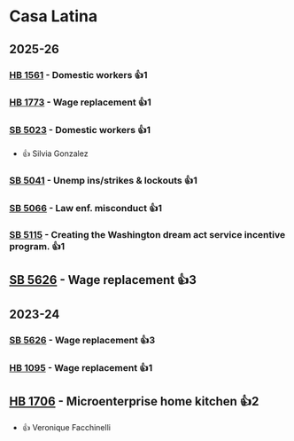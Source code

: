 # Casa Latina
## 2025-26

### [HB 1561](/bill/2025-26/hb/1561/) - Domestic workers 👍1  

### [HB 1773](/bill/2025-26/hb/1773/) - Wage replacement 👍1  

### [SB 5023](/bill/2025-26/sb/5023/) - Domestic workers 👍1  
* 👍 Silvia Gonzalez

### [SB 5041](/bill/2025-26/sb/5041/) - Unemp ins/strikes & lockouts 👍1  

### [SB 5066](/bill/2025-26/sb/5066/) - Law enf. misconduct 👍1  

### [SB 5115](/bill/2025-26/sb/5115/) - Creating the Washington dream act service incentive program. 👍1  

## [SB 5626](/bill/2025-26/sb/5626/) - Wage replacement 👍3  

## 2023-24

### [SB 5626](/bill/2023-24/sb/5626/) - Wage replacement 👍3  

### [HB 1095](/bill/2023-24/hb/1095/) - Wage replacement 👍1  

## [HB 1706](/bill/2023-24/hb/1706/) - Microenterprise home kitchen 👍2  
* 👍 Veronique Facchinelli
